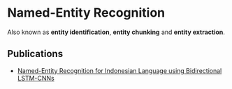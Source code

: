 # Named-Entity Recognition

Also known as **entity identification**, **entity chunking** and **entity extraction**.

## Publications

- [Named-Entity Recognition for Indonesian Language using Bidirectional LSTM-CNNs](bidirectional-lstm-cnn/README.md)